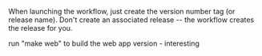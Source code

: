 When launching the workflow, just create the version number tag (or release name).  Don't create an associated release -- the workflow creates the release for you.

run "make web" to build the web app version - interesting

